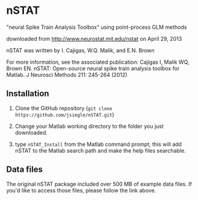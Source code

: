 nSTAT
=====

"neural Spike Train Analysis Toolbox" using point-process GLM methods

downloaded from http://www.neurostat.mit.edu/nstat on April 29, 2013

nSTAT was written by I. Cajigas, W.Q. Malik, and E.N. Brown

For more information, see the associated publication: Cajigas I, Malik WQ, Brown EN.
nSTAT: Open-source neural spike train analysis toolbox for Matlab. J Neurosci Methods
211: 245-264 (2012)

Installation
------------

1. Clone the GitHub repository (`git clone https://github.com/jsiegle/nSTAT.git`)

2. Change your Matlab working directory to the folder you just downloaded.

3. type `nSTAT_Install` from the Matlab command prompt; this will add nSTAT to the 
Matlab search path and make the help files searchable.

 
Data files
-----------

The original nSTAT package included over 500 MB of example data files. If you'd like
to access those files, please follow the link above.


